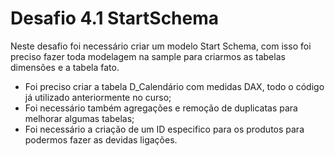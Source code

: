 # Desafio 4.1 StartSchema

Neste desafio foi necessário criar um modelo Start Schema, com isso foi preciso fazer toda modelagem na sample para criarmos as tabelas dimensões e a tabela fato.
- Foi preciso criar a tabela D_Calendário com medidas DAX, todo o código já utilizado anteriormente no curso;
- Foi necessário também agregações e remoção de duplicatas para melhorar algumas tabelas;
- Foi necessário a criação de um ID especifico para os produtos para podermos fazer as devidas ligações.